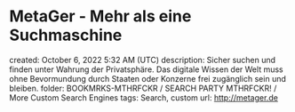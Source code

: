 # MetaGer - Mehr als eine Suchmaschine

created: October 6, 2022 5:32 AM (UTC)
description: Sicher suchen und finden unter Wahrung der Privatsphäre. Das digitale Wissen der Welt muss ohne Bevormundung durch Staaten oder Konzerne frei zugänglich sein und bleiben.
folder: BOOKMRKS-MTHRFCKR / SEARCH PARTY MTHRFCKR! / More Custom Search Engines
tags: Search, custom
url: http://metager.de